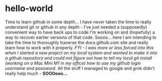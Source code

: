 # hello-world
Time to learn github in some depth...
I have never taken the time to really understand git or github in any depth - I've just needed a (supposedly) convenient way to have back ups to code I'm working on and (hopefully) a way to recover earlier versions of that code.
Soooo... here I am intending to take the time to thoroughly traverse the docs.github.com site and really learn how to work with it properly.
*FYI - I was more or less forced into this when I started a new project on my local system and wanted to make it into a github repository and could not figure out how to tell my local git install (working on a Mac Mini M1 in my office) how to use my github login username and password.*
All the stuff I managed to google and grok didn't really help much - 
**SOOOooo...**
